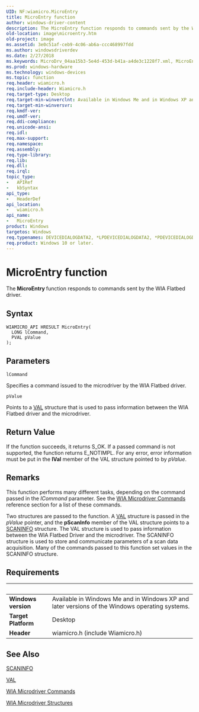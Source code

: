 ```yaml
---
UID: NF:wiamicro.MicroEntry
title: MicroEntry function
author: windows-driver-content
description: The MicroEntry function responds to commands sent by the WIA Flatbed driver.
old-location: image\microentry.htm
old-project: image
ms.assetid: 3e0c51af-ceb9-4c06-ab6a-ccc468997fdd
ms.author: windowsdriverdev
ms.date: 2/27/2018
ms.keywords: MicroDrv_04aa15b3-5e4d-453d-b41a-a4de3c1228f7.xml, MicroEntry, MicroEntry function [Imaging Devices], image.microentry, wiamicro/MicroEntry
ms.prod: windows-hardware
ms.technology: windows-devices
ms.topic: function
req.header: wiamicro.h
req.include-header: Wiamicro.h
req.target-type: Desktop
req.target-min-winverclnt: Available in Windows Me and in Windows XP and later versions of the Windows operating systems.
req.target-min-winversvr: 
req.kmdf-ver: 
req.umdf-ver: 
req.ddi-compliance: 
req.unicode-ansi: 
req.idl: 
req.max-support: 
req.namespace: 
req.assembly: 
req.type-library: 
req.lib: 
req.dll: 
req.irql: 
topic_type:
-	APIRef
-	kbSyntax
api_type:
-	HeaderDef
api_location:
-	wiamicro.h
api_name:
-	MicroEntry
product: Windows
targetos: Windows
req.typenames: DEVICEDIALOGDATA2, *LPDEVICEDIALOGDATA2, *PDEVICEDIALOGDATA2
req.product: Windows 10 or later.
---
```



# MicroEntry function
The<b> MicroEntry </b>function responds to commands sent by the WIA Flatbed driver.

## Syntax

```
WIAMICRO_API HRESULT MicroEntry(
  LONG lCommand,
  PVAL pValue
);
```

## Parameters

`lCommand`

Specifies a command issued to the microdriver by the WIA Flatbed driver.

`pValue`

Points to a <a href="https://msdn.microsoft.com/library/windows/hardware/ff548627">VAL</a> structure that is used to pass information between the WIA Flatbed driver and the microdriver.


## Return Value

If the function succeeds, it returns S_OK. If a passed command is not supported,  the function returns E_NOTIMPL. For any error, error information must be put in the <b>lVal</b> member of the VAL structure pointed to by <i>pValue</i>.

## Remarks

This function performs many different tasks, depending on the command passed in the <i>lCommand</i> parameter. See the <a href="https://msdn.microsoft.com/library/windows/hardware/ff552714">WIA Microdriver Commands</a> reference section for a list of these commands.

Two structures are passed to the function. A <a href="https://msdn.microsoft.com/library/windows/hardware/ff548627">VAL</a> structure is passed in the <i>pValue</i> pointer, and the <b>pScanInfo</b> member of the VAL structure points to a <a href="https://msdn.microsoft.com/library/windows/hardware/ff547361">SCANINFO</a> structure. The VAL structure is used to pass information between the WIA Flatbed Driver and the microdriver. The SCANINFO structure is used to store and communicate parameters of a scan data acquisition. Many of the commands passed to this function set values in the SCANINFO structure.

## Requirements
| &nbsp; | &nbsp; |
| ---- |:---- |
| **Windows version** | Available in Windows Me and in Windows XP and later versions of the Windows operating systems.  |
| **Target Platform** | Desktop |
| **Header** | wiamicro.h (include Wiamicro.h) |

## See Also

<a href="https://msdn.microsoft.com/library/windows/hardware/ff547361">SCANINFO</a>



<a href="https://msdn.microsoft.com/library/windows/hardware/ff548627">VAL</a>



<a href="https://msdn.microsoft.com/library/windows/hardware/ff552714">WIA Microdriver Commands</a>



<a href="https://msdn.microsoft.com/library/windows/hardware/ff552722">WIA Microdriver Structures</a>